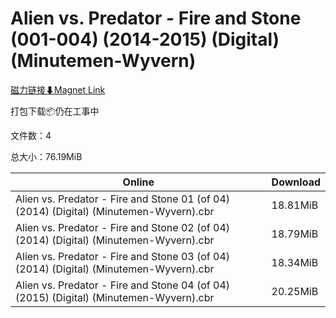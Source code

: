 # Alien vs. Predator - Fire and Stone (001-004) (2014-2015) (Digital) (Minutemen-Wyvern)

[磁力链接⬇Magnet Link](magnet:?xt=urn:btih:d9a9b37238c12b932c861f530cfaa57cdcd947a8&dn=Alien%20vs.%20Predator%20-%20Fire%20and%20Stone%20%28001-004%29%20%282014-2015%29%20%28Digital%29%20%28Minutemen-Wyvern%29)

打包下载📦仍在工事中

文件数：4

总大小：76.19MiB

Online | Download
--- | ---
Alien vs. Predator - Fire and Stone 01 (of 04) (2014) (Digital) (Minutemen-Wyvern).cbr | 18.81MiB
Alien vs. Predator - Fire and Stone 02 (of 04) (2014) (Digital) (Minutemen-Wyvern).cbr | 18.79MiB
Alien vs. Predator - Fire and Stone 03 (of 04) (2014) (Digital) (Minutemen-Wyvern).cbr | 18.34MiB
Alien vs. Predator - Fire and Stone 04 (of 04) (2015) (Digital) (Minutemen-Wyvern).cbr | 20.25MiB